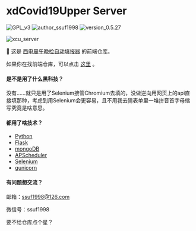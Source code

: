 # xdCovid19Upper Server

![GPL_v3](https://img.shields.io/badge/GPL-v3-blue) ![author_ssuf1998](https://img.shields.io/badge/author-ssuf1998-red) ![version_0.5.27](https://img.shields.io/badge/version-0.5.27-green)

![xcu_server](https://img.shields.io/badge/xcu-server-9cf)

🌟 这是 [西电晨午晚检自动填报器](https://xcu.vesuvianite.work/#/home) 的前端仓库。

如果你在找前端仓库，可以点击 [这里](https://github.com/ssuf1998/xdCovid19Upper-Client) 。

#### 是不是用了什么黑科技？
没有……就只是用了Selenium接管Chromium去填的，没做逆向用网页上的api直接填那种，考虑到用Selenium会更容易，且不用我去猜表单里一堆拼音首字母缩写究竟是啥意思。

#### 都用了啥技术？
- [Python](https://www.python.org/)
- [Flask](https://flask.palletsprojects.com/en/1.1.x/)
- [mongoDB](https://www.mongodb.com/)
- [APScheduler](https://github.com/agronholm/apscheduler)
- [Selenium](https://www.selenium.dev/)
- [gunicorn](https://gunicorn.org/)

#### 有问题想交流？
邮箱：[ssuf1998@126.com](mailto:ssuf1998@126.com)

微信号：ssuf1998

要不给仓库点个星？